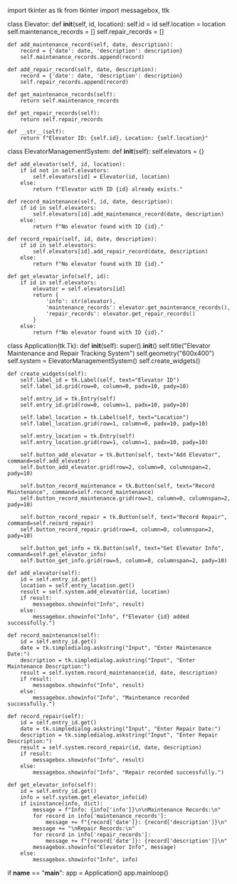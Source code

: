 import tkinter as tk
from tkinter import messagebox, ttk

class Elevator:
    def __init__(self, id, location):
        self.id = id
        self.location = location
        self.maintenance_records = []
        self.repair_records = []

    def add_maintenance_record(self, date, description):
        record = {'date': date, 'description': description}
        self.maintenance_records.append(record)

    def add_repair_record(self, date, description):
        record = {'date': date, 'description': description}
        self.repair_records.append(record)

    def get_maintenance_records(self):
        return self.maintenance_records

    def get_repair_records(self):
        return self.repair_records

    def __str__(self):
        return f"Elevator ID: {self.id}, Location: {self.location}"

class ElevatorManagementSystem:
    def __init__(self):
        self.elevators = {}

    def add_elevator(self, id, location):
        if id not in self.elevators:
            self.elevators[id] = Elevator(id, location)
        else:
            return f"Elevator with ID {id} already exists."

    def record_maintenance(self, id, date, description):
        if id in self.elevators:
            self.elevators[id].add_maintenance_record(date, description)
        else:
            return f"No elevator found with ID {id}."

    def record_repair(self, id, date, description):
        if id in self.elevators:
            self.elevators[id].add_repair_record(date, description)
        else:
            return f"No elevator found with ID {id}."

    def get_elevator_info(self, id):
        if id in self.elevators:
            elevator = self.elevators[id]
            return {
                'info': str(elevator),
                'maintenance_records': elevator.get_maintenance_records(),
                'repair_records': elevator.get_repair_records()
            }
        else:
            return f"No elevator found with ID {id}."

class Application(tk.Tk):
    def __init__(self):
        super().__init__()
        self.title("Elevator Maintenance and Repair Tracking System")
        self.geometry("600x400")
        self.system = ElevatorManagementSystem()
        self.create_widgets()

    def create_widgets(self):
        self.label_id = tk.Label(self, text="Elevator ID")
        self.label_id.grid(row=0, column=0, padx=10, pady=10)

        self.entry_id = tk.Entry(self)
        self.entry_id.grid(row=0, column=1, padx=10, pady=10)

        self.label_location = tk.Label(self, text="Location")
        self.label_location.grid(row=1, column=0, padx=10, pady=10)

        self.entry_location = tk.Entry(self)
        self.entry_location.grid(row=1, column=1, padx=10, pady=10)

        self.button_add_elevator = tk.Button(self, text="Add Elevator", command=self.add_elevator)
        self.button_add_elevator.grid(row=2, column=0, columnspan=2, pady=10)

        self.button_record_maintenance = tk.Button(self, text="Record Maintenance", command=self.record_maintenance)
        self.button_record_maintenance.grid(row=3, column=0, columnspan=2, pady=10)

        self.button_record_repair = tk.Button(self, text="Record Repair", command=self.record_repair)
        self.button_record_repair.grid(row=4, column=0, columnspan=2, pady=10)

        self.button_get_info = tk.Button(self, text="Get Elevator Info", command=self.get_elevator_info)
        self.button_get_info.grid(row=5, column=0, columnspan=2, pady=10)

    def add_elevator(self):
        id = self.entry_id.get()
        location = self.entry_location.get()
        result = self.system.add_elevator(id, location)
        if result:
            messagebox.showinfo("Info", result)
        else:
            messagebox.showinfo("Info", f"Elevator {id} added successfully.")

    def record_maintenance(self):
        id = self.entry_id.get()
        date = tk.simpledialog.askstring("Input", "Enter Maintenance Date:")
        description = tk.simpledialog.askstring("Input", "Enter Maintenance Description:")
        result = self.system.record_maintenance(id, date, description)
        if result:
            messagebox.showinfo("Info", result)
        else:
            messagebox.showinfo("Info", "Maintenance recorded successfully.")

    def record_repair(self):
        id = self.entry_id.get()
        date = tk.simpledialog.askstring("Input", "Enter Repair Date:")
        description = tk.simpledialog.askstring("Input", "Enter Repair Description:")
        result = self.system.record_repair(id, date, description)
        if result:
            messagebox.showinfo("Info", result)
        else:
            messagebox.showinfo("Info", "Repair recorded successfully.")

    def get_elevator_info(self):
        id = self.entry_id.get()
        info = self.system.get_elevator_info(id)
        if isinstance(info, dict):
            message = f"Info: {info['info']}\n\nMaintenance Records:\n"
            for record in info['maintenance_records']:
                message += f"{record['date']}: {record['description']}\n"
            message += "\nRepair Records:\n"
            for record in info['repair_records']:
                message += f"{record['date']}: {record['description']}\n"
            messagebox.showinfo("Elevator Info", message)
        else:
            messagebox.showinfo("Info", info)

if __name__ == "__main__":
    app = Application()
    app.mainloop()

